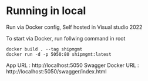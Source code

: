 # Running in local
Run via Docker config, Self hosted in Visual studio 2022 <br />

To start via Docker, run follwing command in root <br />
```
docker build . --tag shipmgmt
docker run -d -p 5050:80 shipmgmt:latest
```

App URL  : http://localhost:5050
Swagger Docker URL : http://localhost:5050/swagger/index.html   

